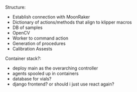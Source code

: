 Structure:
- Establish connection with MoonRaker
- Dictionary of actions/methods that align to klipper macros
- DB of samples
- OpenCV
- Worker to command action
- Generation of procedures
- Calibration Assests


Container stack?:
- deploy main as the overarching controller
- agents spooled up in containers
- database for vials?
- django frontend? or should i just use react again?
